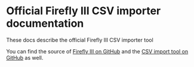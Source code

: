 # Official Firefly III CSV importer documentation

These docs describe the official Firefly III CSV importer tool

You can find the source of [Firefly III on GitHub](https://github.com/firefly-iii/firefly-iii) and the [CSV import tool on GitHub](https://github.com/firefly-iii/csv-importer) as well.
